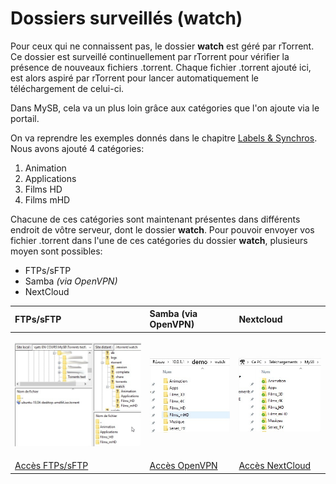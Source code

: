 # Dossiers surveillés \(watch\)

Pour ceux qui ne connaissent pas, le dossier **watch** est géré par rTorrent.
Ce dossier est surveillé continuellement par rTorrent pour vérifier la présence de nouveaux fichiers .torrent.
Chaque fichier .torrent ajouté ici, est alors aspiré par rTorrent pour lancer automatiquement le téléchargement de celui-ci.

Dans MySB, cela va un plus loin grâce aux catégories que l'on ajoute via le portail.

On va reprendre les exemples donnés dans le chapitre [Labels & Synchros](https://mysb.gitbook.io/doc/v/v5.4_fr/configuration/labels-and-synchros).
Nous avons ajouté 4 catégories:

1. Animation
2. Applications
3. Films HD
4. Films mHD

Chacune de ces catégories sont maintenant présentes dans différents endroit de vôtre serveur, dont le dossier **watch**. Pour pouvoir envoyer vos fichier .torrent dans l'une de ces catégories du dossier **watch**, plusieurs moyen sont possibles:

* FTPs/sFTP
* Samba _\(via OpenVPN\)_
* NextCloud

<table>
  <thead>
    <tr>
      <th style="text-align:left">FTPs/sFTP</th>
      <th style="text-align:left">Samba (via OpenVPN)</th>
      <th style="text-align:left">Nextcloud</th>
    </tr>
  </thead>
  <tbody>
    <tr>
      <td style="text-align:left">
        <p></p>
        <p>
          <img src="../.gitbook/assets/watch_ftps.jpg" alt/>
        </p>
      </td>
      <td style="text-align:left">
        <p></p>
        <p>
          <img src="../.gitbook/assets/watch_samba.jpg" alt/>
        </p>
      </td>
      <td style="text-align:left">
        <p></p>
        <p>
          <img src="../.gitbook/assets/watch_nextcloud.jpg" alt/>
        </p>
      </td>
    </tr>
    <tr>
      <td style="text-align:left"><a href="https://mysb.gitbook.io/doc/v/v5.4_fr/configuration/ftps-sftp">Accès FTPs/sFTP</a>
      </td>
      <td style="text-align:left"><a href="https://mysb.gitbook.io/doc/v/v5.4_fr/configuration/openvpn">Accès OpenVPN</a>
      </td>
      <td style="text-align:left"><a href="https://mysb.gitbook.io/doc/v/v5.4_fr/configuration/nextcloud">Accès NextCloud</a>
      </td>
    </tr>
  </tbody>
</table>
